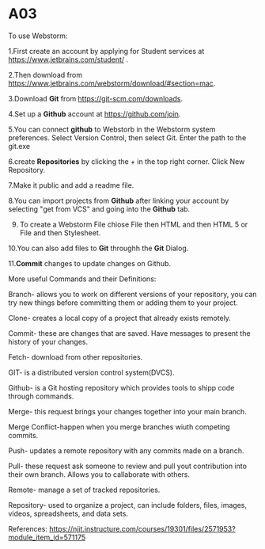 # A03
To use Webstorm: 

1.First create an account by applying for Student services at https://www.jetbrains.com/student/ .

2.Then download from https://www.jetbrains.com/webstorm/download/#section=mac.

3.Download **Git** from https://git-scm.com/downloads.

4.Set up a **Github** account at https://github.com/join.

5.You can connect **github** to Webstorb in the Webstorm system preferences. Select Version Control, then select Git. Enter the path to the git.exe

6.create **Repositories** by clicking the + in the top right corner. Click New Repository.

7.Make it public and add a readme file.

8.You can import projects from **Github** after linking your account by selecting "get from VCS" and going into the **Github** tab.

9. To create a Webstorm File chiose File then HTML and then HTML 5 or File and then Stylesheet.

10.You can also add files to **Git** throughh the **Git** Dialog.

11.**Commit** changes to update changes on Github.



More useful Commands and their Definitions:

Branch- allows you to work on different versions of your repository, you can try new things before committing them or adding them to your project.

Clone- creates a local copy of a project that already exists remotely.

Commit- these are changes that are saved. Have messages to present the history of your changes.

Fetch- download from other repositories.

GIT- is a distributed version control system(DVCS).

Github- is a Git hosting repository which provides tools to shipp code through commands.

Merge- this request brings your changes together into your main branch.

Merge Conflict-happen when you merge branches wiuth competing commits.

Push- updates a remote repository with any commits made on a branch.

Pull- these request ask someone to review and pull yout contribution into their own branch. Allows you to callaborate with others.

Remote- manage a set of tracked repositories.

Repository- used to organize a project, can include folders, files, images, videos, spreadsheets, and data sets.

References:
https://njit.instructure.com/courses/19301/files/2571953?module_item_id=571175
